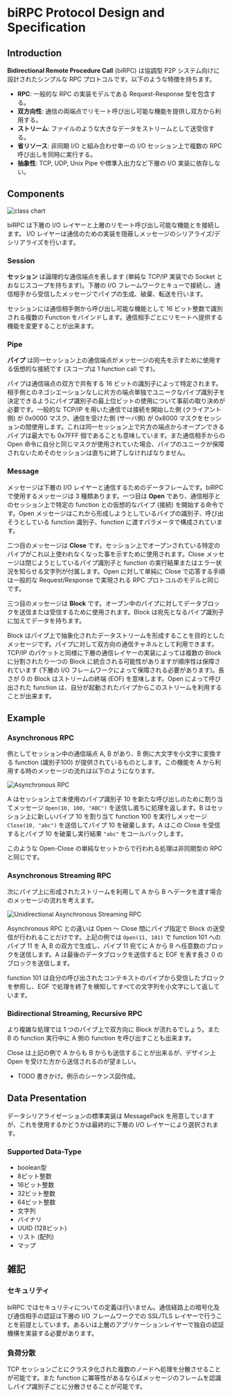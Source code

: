 # biRPC Protocol Design and Specification

## Introduction

**Bidirectional Remote Procedure Call** (biRPC) は協調型 P2P システム向けに設計されたシンプルな RPC プロトコルです。以下のような特徴を持ちます。

* **RPC**: 一般的な RPC の実装モデルである Request-Response 型を包含する。
* **双方向性**: 通信の両端点でリモート呼び出し可能な機能を提供し双方から利用する。
* **ストリーム**: ファイルのような大きなデータをストリームとして送受信する。
* **省リソース**: 非同期 I/O と組み合わせ単一の I/O セッション上で複数の RPC 呼び出しを同時に実行する。
* **抽象性**: TCP, UDP, Unix Pipe や標準入出力など下層の I/O 実装に依存しない。

## Components

![class chart](https://raw.github.com/torao/kazzla/master/doc/images/biRPC-ClassChart.png)

biRPC は下層の I/O レイヤーと上層のリモート呼び出し可能な機能とを接続します。
I/O レイヤーは通信のための実装を隠蔽しメッセージのシリアライズ/デシリアライズを行います。

### Session

**セッション** は論理的な通信端点を表します (単純な TCP/IP 実装での Socket とおなじスコープを持ちます)。下層の I/O フレームワークとキューで接続し、通信相手から受信したメッセージでパイプの生成、破棄、転送を行います。

セッションには通信相手側から呼び出し可能な機能として 16 ビット整数で識別される複数の Function をバインドします。通信相手ごとにリモートへ提供する機能を変更することが出来ます。

### Pipe

**パイプ** は同一セッション上の通信端点がメッセージの宛先を示すために使用する仮想的な接続です (スコープは 1 function call です)。

パイプは通信端点の双方で共有する 16 ビットの識別子によって特定されます。相手側とのネゴシエーションなしに片方の端点単独でユニークなパイプ識別子を決定できるようにパイプ識別子の最上位ビットの使用について事前の取り決めが必要です。一般的な TCP/IP を用いた通信では接続を開始した側 (クライアント側) が 0x0000 マスク、通信を受けた側 (サーバ側) が 0x8000 マスクをセッションの間使用します。これは同一セッション上で片方の端点からオープンできるパイプは最大でも 0x7FFF 個であることも意味しています。また通信相手からの Open 命令に自分と同じマスクが使用されていた場合、パイプのユニークが保障されないためそのセッションは直ちに終了しなければなりません。

### Message

メッセージは下層の I/O レイヤーと通信するためのデータフレームです。biRPC で使用するメッセージは 3 種類あります。一つ目は **Open** であり、通信相手とのセッション上で特定の function との仮想的なパイプ (接続) を開始する命令です。Open メッセージはこれから形成しようとしているパイプの識別子、呼び出そうとしている function 識別子、function に渡すパラメータで構成されています。

二つ目のメッセージは **Close** です。セッション上でオープンされている特定のパイプがこれ以上使われなくなった事を示すために使用されます。Close メッセージは閉じようとしているパイプ識別子と function の実行結果またはエラー状況を知らせる文字列が付属します。Open に対して単純に Close で応答する手順は一般的な Request/Response で実現される RPC プロトコルのモデルと同じです。

三つ目のメッセージは **Block** です。オープン中のパイプに対してデータブロックを送信または受信するために使用されます。Block は宛先となるパイプ識別子に加えてデータを持ちます。

Block はパイプ上で抽象化されたデータストリームを形成することを目的としたメッセージです。パイプに対して双方向の通信チャネルとして利用できます。TCP/IP のパケットと同様に下層の通信レイヤーの実装によっては複数の Block に分割されたり一つの Block に統合される可能性がありますが順序性は保障されています (下層の I/O フレームワークによって保障される必要があります)。長さが 0 の Block はストリームの終端 (EOF) を意味します。Open によって呼び出された function は、自分が起動されたパイプからこのストリームを利用することが出来ます。

## Example
### Asynchronous RPC
例としてセッション中の通信端点 A, B があり、B 側に大文字を小文字に変換する function (識別子100) が提供されているものとします。この機能を A から利用する時のメッセージの流れは以下のようになります。

![Asynchronous RPC](https://raw.github.com/torao/kazzla/master/doc/images/biRPC-Sequence1.png)

A はセッション上で未使用のパイプ識別子 10 を新たな呼び出しのために割り当てメッセージ `Open(10, 100, "ABC")` を送信し直ちに処理を返します。B はセッション上に新しいパイプ 10 を割り当て function 100 を実行しメッセージ `Close(10, "abc")` を送信してパイプ 10 を破棄します。A はこの Close を受信するとパイプ 10 を破棄し実行結果 `"abc"` をコールバックします。

このような Open-Close の単純なセットからで行われる処理は非同期型の RPC と同じです。

### Asynchronous Streaming RPC
次にパイプ上に形成されたストリームを利用して A から B へデータを渡す場合のメッセージの流れを考えます。

![Unidirectional Asynchronous Streaming RPC](https://raw.github.com/torao/kazzla/master/doc/images/biRPC-Sequence2.png)

Asynchronous RPC との違いは Open 〜 Close 間にパイプ指定で Block の送受信が行われることだけです。上記の例では `Open(11, 101)` で function 101 へのパイプ 11 を A, B の双方で生成し、パイプ 11 宛てに A から B へ任意数のブロックを送信します。A は最後のデータブロックを送信すると EOF を表す長さ 0 のブロックを送信します。

function 101 は自分の呼び出されたコンテキストのパイプから受信したブロックを参照し、EOF で処理を終了を検知してすべての文字列を小文字にして返しています。

### Bidirectional Streaming, Recursive RPC
より複雑な処理では 1 つのパイプ上で双方向に Block が流れるでしょう。また B の function 実行中に A 側の function を呼び出すことも出来ます。

Close は上記の例で A からも B からも送信することが出来るが、デザイン上 Open を受けた方から送信されるのが望ましい。

* TODO 書きかけ。例示のシーケンス図作成。

## Data Presentation

データシリアライゼーションの標準実装は MessagePack を用意していますが、これを使用するかどうかは最終的に下層の I/O レイヤーにより選択されます。

### Supported Data-Type

* boolean型
* 8ビット整数
* 16ビット整数
* 32ビット整数
* 64ビット整数
* 文字列
* バイナリ
* UUID (128ビット)
* リスト (配列)
* マップ

## 雑記
### セキュリティ
biRPC ではセキュリティについての定義は行いません。通信経路上の暗号化及び通信相手の認証は下層の I/O フレームワークでの SSL/TLS レイヤーで行うことを前提としています。あるいは上層のアプリケーションレイヤーで独自の認証機構を実装する必要があります。

### 負荷分散
TCP セッションごとにクラスタ化された複数のノードへ処理を分散させることが可能です。また function に冪等性があるならばメッセージのフレームを認識しパイプ識別子ごとに分散させることが可能です。